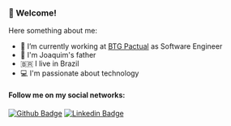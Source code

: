 ### 👋 Welcome!

Here something about me:

- 🔭  I’m currently working at [BTG Pactual](https://www.btgpactualdigital.com/) as Software Engineer
- 👶  I'm Joaquim's father
- 🇧🇷  I live in Brazil
- 💻  I'm passionate about technology

#### Follow me on my social networks:
[![Github Badge](https://img.shields.io/badge/-Github-000?style=flat-square&logo=Github&logoColor=white&link=https://github.com/guilhermerm-dev)](https://github.com/guilhermerm-dev)
[![Linkedin Badge](https://img.shields.io/badge/-LinkedIn-blue?style=flat-square&logo=Linkedin&logoColor=white&link=https://www.linkedin.com/in/guilherme-ramos-mendes-b1776616a/)](https://www.linkedin.com/in/guilherme-ramos-mendes-b1776616a/)

